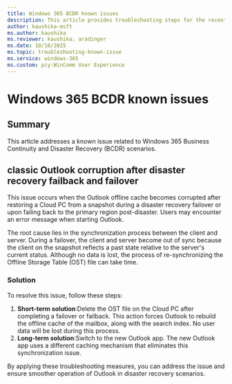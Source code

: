 ```yaml
---
title: Windows 365 BCDR known issues
description: This article provides troubleshooting steps for the recent known issues with Windows 365 disaster recovery
author: kaushika-msft
ms.author: kaushika
ms.reviewer: kaushika; aradinger
ms.date: 10/16/2025
ms.topic: troubleshooting-known-issue
ms.service: windows-365
ms.custom: pcy:WinComm User Experience
---
```

# Windows 365 BCDR known issues

## Summary

This article addresses a known issue related to Windows 365 Business Continuity and Disaster Recovery (BCDR) scenarios.

## classic Outlook corruption after disaster recovery failback and failover

This issue occurs when the Outlook offline cache becomes corrupted after restoring a Cloud PC from a snapshot during a disaster recovery failover or upon failing back to the primary region post-disaster. Users may encounter an error message when starting Outlook.

The root cause lies in the synchronization process between the client and server. During a failover, the client and server become out of sync because the client on the snapshot reflects a past state relative to the server's current status. Although no data is lost, the process of re-synchronizing the Offline Storage Table (OST) file can take time.

### Solution

To resolve this issue, follow these steps:
1. **Short-term solution**:Delete the OST file on the Cloud PC after completing a failover or failback. This action forces Outlook to rebuild the offline cache of the mailbox, along with the search index. No user data will be lost during this process.
2. **Long-term solution**:Switch to the new Outlook app. The new Outlook app uses a different caching mechanism that eliminates this synchronization issue.

By applying these troubleshooting measures, you can address the issue and ensure smoother operation of Outlook in disaster recovery scenarios.
